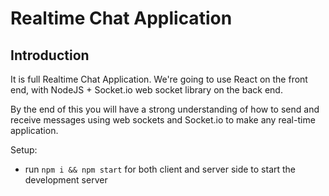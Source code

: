 # Realtime Chat Application



## Introduction


It is  full Realtime Chat Application. We're going to use  React on the front end, with NodeJS + Socket.io web socket library on the back end. 

By the end of this  you will have a strong understanding of how to send and receive messages using web sockets and Socket.io to make any real-time application.

Setup:
- run ```npm i && npm start``` for both client and server side to start the development server
